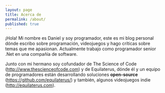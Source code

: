```yaml
---
layout: page
title: Acerca de
permalink: /about/
published: true
---
```


¡Hola! Mi nombre es Daniel y soy programador, este es mi blog personal dónde escribo sobre programación, videojuegos y hago críticas sobre temas que me apasionan. Actualmente trabajo como programador senior .Net en una compañía de software.

Junto con mi hermano soy cofundador de The Science of Code (<http://www.thescienceofcode.com>) y de Equilaterus, dónde él y un equipo de programadores están desarrollando soluciones **open-source** (<https://github.com/equilaterus/>) y también, algunos videojuegos indie (<http://equilaterus.com>).
